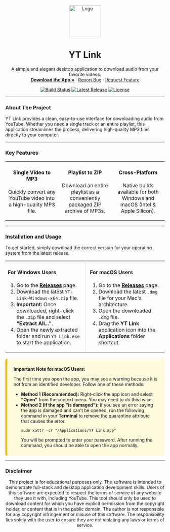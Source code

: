<div align="center">
  <a href="https://github.com/Steven-Ou/yt-link">
    <img src="https://raw.githubusercontent.com/Steven-Ou/yt-link/main/assets/app-icon.png" alt="Logo" width="100" height="100">
  </a>
  <h1 align="center">YT Link</h1>
  <p align="center">
    A simple and elegant desktop application to download audio from your favorite videos.
    <br />
    <a href="https://github.com/Steven-Ou/yt-link/releases/latest"><strong>Download the App »</strong></a>
    ·
    <a href="https://github.com/Steven-Ou/yt-link/issues">Report Bug</a>
    ·
    <a href="https://github.com/Steven-Ou/yt-link/issues">Request Feature</a>
  </p>
  <p align="center">
    <a href="https://github.com/Steven-Ou/yt-link/actions/workflows/release.yml"><img src="https://github.com/Steven-Ou/yt-link/actions/workflows/release.yml/badge.svg" alt="Build Status"></a>
    <a href="https://github.com/Steven-Ou/yt-link/releases/latest"><img src="https://img.shields.io/github/v/release/Steven-Ou/yt-link?color=E53935&label=latest%20version" alt="Latest Release"></a>
    <a href="https://github.com/Steven-Ou/yt-link/blob/main/LICENSE"><img src="https://img.shields.io/github/license/Steven-Ou/yt-link?color=E53935" alt="License"></a>
  </p>
</div>

---

### About The Project

YT Link provides a clean, easy-to-use interface for downloading audio from YouTube. Whether you need a single track or an entire playlist, this application streamlines the process, delivering high-quality MP3 files directly to your computer.

---

### Key Features

<table width="100%">
  <tr>
    <td align="center" width="33%">
      <h4>Single Video to MP3</h4>
      <p>Quickly convert any YouTube video into a high-quality MP3 file.</p>
    </td>
    <td align="center" width="33%">
      <h4>Playlist to ZIP</h4>
      <p>Download an entire playlist as a conveniently packaged ZIP archive of MP3s.</p>
    </td>
    <td align="center" width="33%">
      <h4>Cross-Platform</h4>
      <p>Native builds available for both Windows and macOS (Intel & Apple Silicon).</p>
    </td>
  </tr>
</table>

---

### Installation and Usage

To get started, simply download the correct version for your operating system from the latest release.

<table width="100%">
  <tr>
    <td width="50%" valign="top" style="padding-right: 15px; border-right: 1px solid #d0d7de;">
      <h4>For Windows Users</h4>
      <ol>
        <li>Go to the <a href="https://github.com/Steven-Ou/yt-link/releases/latest"><strong>Releases</strong></a> page.</li>
        <li>Download the latest <code>YT-Link-Windows-x64.zip</code> file.</li>
        <li><strong>Important:</strong> Once downloaded, right-click the <code>.zip</code> file and select <strong>"Extract All..."</strong>.</li>
        <li>Open the newly extracted folder and run <code>YT Link.exe</code> to start the application.</li>
      </ol>
    </td>
    <td width="50%" valign="top" style="padding-left: 15px;">
      <h4>For macOS Users</h4>
      <ol>
        <li>Go to the <a href="https://github.com/Steven-Ou/yt-link/releases/latest"><strong>Releases</strong></a> page.</li>
        <li>Download the latest <code>.dmg</code> file for your Mac's architecture.</li>
        <li>Open the downloaded <code>.dmg</code> file.</li>
        <li>Drag the <strong>YT Link</strong> application icon into the <strong>Applications</strong> folder shortcut.</li>
      </ol>
    </td>
  </tr>
</table>

<div style="background-color: #fffbdd; border-left: 6px solid #ffb900; padding: 10px 20px; margin-top: 20px; border-radius: 5px;">
  <p><strong>Important Note for macOS Users:</strong></p>
  <p>The first time you open the app, you may see a warning because it is not from an identified developer. Follow one of these methods:</p>
  <ul>
    <li>
      <strong>Method 1 (Recommended):</strong> Right-click the app icon and select <strong>"Open"</strong> from the context menu. You may need to do this twice.
    </li>
    <li>
      <strong>Method 2 (If the app "is damaged"):</strong> If you see an error saying the app is damaged and can’t be opened, run the following command in your <strong>Terminal</strong> to remove the quarantine attribute that causes the error.
      <pre><code>sudo xattr -cr "/Applications/YT Link.app"</code></pre>
      You will be prompted to enter your password. After running the command, you should be able to open the app normally.
    </li>
  </ul>
</div>

---

### Disclaimer
<p align="center">
This project is for educational purposes only. The software is intended to demonstrate full-stack and desktop application development skills. Users of this software are expected to respect the terms of service of any website they use it with, including YouTube. This tool should only be used to download content for which you have explicit permission from the copyright holder, or content that is in the public domain. The author is not responsible for any copyright infringement or misuse of this software. The responsibility lies solely with the user to ensure they are not violating any laws or terms of service.
</p>